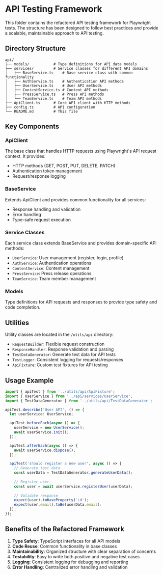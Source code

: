 # API Testing Framework

This folder contains the refactored API testing framework for Playwright tests. The structure has been designed to follow best practices and provide a scalable, maintainable approach to API testing.

## Directory Structure

```
api/
├── models/           # Type definitions for API data models
├── services/         # Service classes for different API domains
│   ├── BaseService.ts    # Base service class with common functionality
│   ├── AuthService.ts    # Authentication API methods
│   ├── UserService.ts    # User API methods
│   ├── ContentService.ts # Content API methods
│   ├── PressService.ts   # Press API methods
│   └── TeamService.ts    # Team API methods
├── ApiClient.ts      # Core API client with HTTP methods
├── config.ts         # API configuration
└── README.md         # This file
```

## Key Components

### ApiClient

The base class that handles HTTP requests using Playwright's API request context. It provides:

- HTTP methods (GET, POST, PUT, DELETE, PATCH)
- Authentication token management
- Request/response logging

### BaseService

Extends ApiClient and provides common functionality for all services:

- Response handling and validation
- Error handling
- Type-safe request execution

### Service Classes

Each service class extends BaseService and provides domain-specific API methods:

- `UserService`: User management (register, login, profile)
- `AuthService`: Authentication operations
- `ContentService`: Content management
- `PressService`: Press release operations
- `TeamService`: Team member management

### Models

Type definitions for API requests and responses to provide type safety and code completion.

## Utilities

Utility classes are located in the `/utils/api` directory:

- `RequestBuilder`: Flexible request construction
- `ResponseHandler`: Response validation and parsing
- `TestDataGenerator`: Generate test data for API tests
- `TestLogger`: Consistent logging for requests/responses
- `ApiFixture`: Custom test fixtures for API testing

## Usage Example

```typescript
import { apiTest } from '../utils/api/ApiFixture';
import { UserService } from '../api/services/UserService';
import { TestDataGenerator } from '../utils/api/TestDataGenerator';

apiTest.describe('User API', () => {
  let userService: UserService;

  apiTest.beforeEach(async () => {
    userService = new UserService();
    await userService.init();
  });

  apiTest.afterEach(async () => {
    await userService.dispose();
  });

  apiTest('should register a new user', async () => {
    // Generate test data
    const userData = TestDataGenerator.generateUserData();
    
    // Register user
    const user = await userService.registerUser(userData);
    
    // Validate response
    expect(user).toHaveProperty('id');
    expect(user.email).toBe(userData.email);
  });
});
```

## Benefits of the Refactored Framework

1. **Type Safety**: TypeScript interfaces for all API models
2. **Code Reuse**: Common functionality in base classes
3. **Maintainability**: Organized structure with clear separation of concerns
4. **Testability**: Easy to write both positive and negative test cases
5. **Logging**: Consistent logging for debugging and reporting
6. **Error Handling**: Centralized error handling and validation 